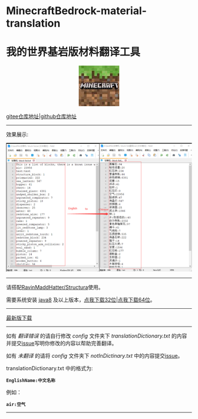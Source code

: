 # MinecraftBedrock-material-translation

# 我的世界基岩版材料翻译工具

<div style="text-align: center;"><img src=".\img\MinecraftBedrock.jpg" alt="MinecraftBedrock"  /></div>

[gitee仓库地址](https://gitee.com/xclhove/MinecraftBedrock-material-translation)|[github仓库地址](https://github.com/XCLHove/MinecraftBedrock-material-translation)

---

效果展示:

<div style="text-align: center;"><img src=".\img\show.png" alt="show"  /></div>

---

请搭配[RavinMaddHatter/Structura](https://github.com/RavinMaddHatter/Structura)使用。

需要系统安装 [java8](https://www.oracle.com/java/technologies/downloads/#java8-windows) 及以上版本，[点我下载32位](https://www.oracle.com/webapps/redirect/signon?nexturl=https://download.oracle.com/otn/java/jdk/8u361-b09/0ae14417abb444ebb02b9815e2103550/jdk-8u361-windows-i586.exe)|[点我下载64位](https://www.oracle.com/webapps/redirect/signon?nexturl=https://download.oracle.com/otn/java/jdk/8u361-b09/0ae14417abb444ebb02b9815e2103550/jdk-8u361-windows-x64.exe)。

---

[最新版下载](https://xclhove.top/s/oe16no)

---

如有 *翻译错误*  的请自行修改 *config* 文件夹下 *translationDictionary.txt* 的内容并提交[issue](https://github.com/XCLHove/McbeTranslate/issues)写明你修改的内容以帮助完善翻译。

如有 *未翻译* 的请将 *config* 文件夹下 *notInDictinary.txt* 中的内容提交[issue](https://github.com/XCLHove/McbeTranslate/issues)。

translationDictionary.txt 中的格式为:

**`EnglishName:中文名称`**

例如：

**`air:空气`**

---
